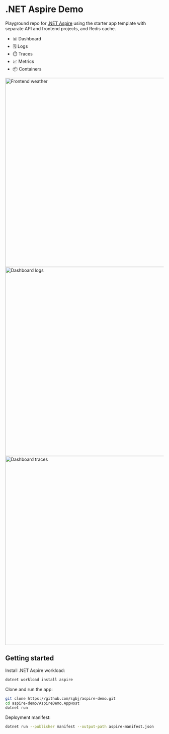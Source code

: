 # .NET Aspire Demo

Playground repo for [.NET Aspire](https://learn.microsoft.com/en-us/dotnet/aspire/get-started/aspire-overview) using the starter app template with separate API and frontend projects, and Redis cache.

* 📊 Dashboard
* 🗒️ Logs
* ⏱️ Traces
* 📈 Metrics
* 📦 Containers

<img src="https://github.com/sgbj/aspire-demo/assets/5178445/d5ad5a3b-2c5b-46a8-ae11-3be740c601a1" alt="Frontend weather" width="600">
<img src="https://github.com/sgbj/aspire-demo/assets/5178445/368ddd4f-f0e1-4f0b-b64d-1436cfdbcea6" alt="Dashboard logs" width="600">
<img src="https://github.com/sgbj/aspire-demo/assets/5178445/787efd60-af0b-421c-90ca-ec062499725b" alt="Dashboard traces" width="600">

## Getting started

Install .NET Aspire workload:
```bash
dotnet workload install aspire
```

Clone and run the app:
```bash
git clone https://github.com/sgbj/aspire-demo.git
cd aspire-demo/AspireDemo.AppHost
dotnet run
```

Deployment manifest:
```bash
dotnet run --publisher manifest --output-path aspire-manifest.json
```
